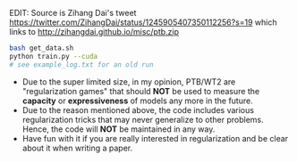 EDIT: Source is Zihang Dai's tweet https://twitter.com/ZihangDai/status/1245905407350112256?s=19 which links to http://zihangdai.github.io/misc/ptb.zip


```bash
bash get_data.sh
python train.py --cuda
# see example_log.txt for an old run
```

- Due to the super limited size, in my opinion, PTB/WT2 are "regularization games" that should **NOT** be used to measure the **capacity** or **expressiveness** of models any more in the future. 
- Due to the reason mentioned above, the code includes various regularization tricks that may never generalize to other problems. Hence, the code will **NOT** be maintained in any way.
- Have fun with it if you are really interested in regularization and be clear about it when writing a paper.

